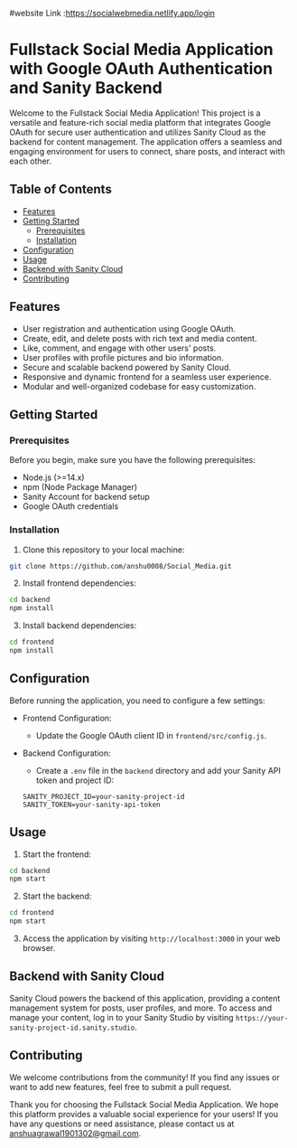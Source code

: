



#website Link :https://socialwebmedia.netlify.app/login


# Fullstack Social Media Application with Google OAuth Authentication and Sanity Backend

Welcome to the Fullstack Social Media Application! This project is a versatile and feature-rich social media platform that integrates Google OAuth for secure user authentication and utilizes Sanity Cloud as the backend for content management. The application offers a seamless and engaging environment for users to connect, share posts, and interact with each other.

## Table of Contents

- [Features](#features)
- [Getting Started](#getting-started)
  - [Prerequisites](#prerequisites)
  - [Installation](#installation)
- [Configuration](#configuration)
- [Usage](#usage)
- [Backend with Sanity Cloud](#backend-with-sanity-cloud)
- [Contributing](#contributing)


## Features

- User registration and authentication using Google OAuth.
- Create, edit, and delete posts with rich text and media content.
- Like, comment, and engage with other users' posts.
- User profiles with profile pictures and bio information.
- Secure and scalable backend powered by Sanity Cloud.
- Responsive and dynamic frontend for a seamless user experience.
- Modular and well-organized codebase for easy customization.

## Getting Started

### Prerequisites

Before you begin, make sure you have the following prerequisites:

- Node.js (>=14.x)
- npm (Node Package Manager)
- Sanity Account for backend setup
- Google OAuth credentials

### Installation

1. Clone this repository to your local machine:

```bash
git clone https://github.com/anshu0008/Social_Media.git

```

2. Install frontend dependencies:

```bash
cd backend
npm install
```

3. Install backend dependencies:

```bash
cd frontend
npm install
```

## Configuration

Before running the application, you need to configure a few settings:

- Frontend Configuration:
  - Update the Google OAuth client ID in `frontend/src/config.js`.

- Backend Configuration:
  - Create a `.env` file in the `backend` directory and add your Sanity API token and project ID:

  ```plaintext
  SANITY_PROJECT_ID=your-sanity-project-id
  SANITY_TOKEN=your-sanity-api-token
  ```

## Usage

1. Start the frontend:

```bash
cd backend
npm start
```

2. Start the backend:

```bash
cd frontend
npm start
```

3. Access the application by visiting `http://localhost:3000` in your web browser.

## Backend with Sanity Cloud

Sanity Cloud powers the backend of this application, providing a content management system for posts, user profiles, and more. To access and manage your content, log in to your Sanity Studio by visiting `https://your-sanity-project-id.sanity.studio`.

## Contributing

We welcome contributions from the community! If you find any issues or want to add new features, feel free to submit a pull request.




Thank you for choosing the Fullstack Social Media Application. We hope this platform provides a valuable social experience for your users! If you have any questions or need assistance, please contact us at anshuagrawal1901302@gmail.com.


